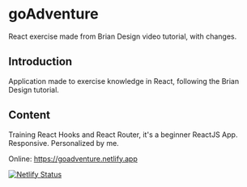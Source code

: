 # goAdventure
React exercise made from Brian Design video tutorial, with changes.


## Introduction
Application made to exercise knowledge in React, following the Brian Design tutorial.

## Content
Training React Hooks and React Router, it's a beginner ReactJS App. Responsive. Personalized by me.

Online: https://goadventure.netlify.app

[![Netlify Status](https://api.netlify.com/api/v1/badges/c34afc91-ff59-41b2-8404-d624352302a2/deploy-status)](https://app.netlify.com/sites/goadventure/deploys)
